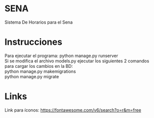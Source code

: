 # SENA
 Sistema De Horarios para el Sena
# Instrucciones
 Para ejecutar el programa: python manage.py runserver  
 Si se modifica el archivo models.py ejecutar los siguientes 2 comandos para cargar los cambios en la BD:  
    python manage.py makemigrations  
    python manage.py migrate  
# Links
 Link para íconos: https://fontawesome.com/v6/search?o=r&m=free